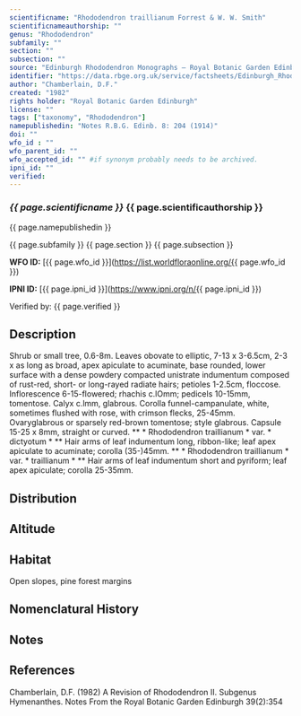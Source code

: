 ```yaml
---
scientificname: "Rhododendron traillianum Forrest & W. W. Smith"
scientificnameauthorship: ""
genus: "Rhododendron"
subfamily: ""
section: ""
subsection: ""
source: "Edinburgh Rhododendron Monographs – Royal Botanic Garden Edinburgh"
identifier: "https://data.rbge.org.uk/service/factsheets/Edinburgh_Rhododendron_Monographs.xhtml"
author: "Chamberlain, D.F."
created: "1982"
rights holder: "Royal Botanic Garden Edinburgh"
license: ""
tags: ["taxonomy", "Rhododendron"]
namepublishedin: "Notes R.B.G. Edinb. 8: 204 (1914)"
doi: ""
wfo_id : ""
wfo_parent_id: ""
wfo_accepted_id: "" #if synonym probably needs to be archived.                      
ipni_id: ""
verified:
---
```

### _{{ page.scientificname }}_ {{ page.scientificauthorship }}
 {{ page.namepublishedin }}

{{ page.subfamily }} {{ page.section }} {{ page.subsection }}

**WFO ID:** [{{ page.wfo_id }}](https://list.worldfloraonline.org/{{ page.wfo_id }})

**IPNI ID:** [{{ page.ipni_id }}](https://www.ipni.org/n/{{ page.ipni_id }})

Verified by: {{ page.verified }}



## Description
Shrub or small tree, 0.6-8m. Leaves obovate to elliptic, 7-13 x 3-6.5cm, 2-3 x as long as broad, apex apiculate to acuminate, base rounded, lower surface with a dense powdery compacted unistrate indumentum composed of rust-red, short- or long-rayed radiate hairs; petioles 1-2.5cm, floccose. Inflorescence 6-15-flowered; rhachis c.lOmm; pedicels 10-15mm, tomentose. Calyx c.lmm, glabrous. Corolla funnel-campanulate, white, sometimes flushed with rose, with crimson flecks, 25-45mm. Ovaryglabrous or sparsely red-brown tomentose; style glabrous. Capsule 15-25 x 8mm, straight or curved. ** * Rhododendron traillianum * var. * dictyotum * ** Hair arms of leaf indumentum long, ribbon-like; leaf apex apiculate to acuminate; corolla (35-)45mm. ** * Rhododendron traillianum * var. * traillianum * ** Hair arms of leaf indumentum short and pyriform; leaf apex apiculate; corolla 25-35mm.

## Distribution


## Altitude


## Habitat
Open slopes, pine forest margins

## Nomenclatural History

                       
## Notes


## References

Chamberlain, D.F. (1982) A Revision of Rhododendron II. Subgenus Hymenanthes. Notes From the Royal Botanic Garden Edinburgh 39(2):354
